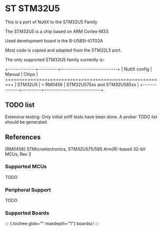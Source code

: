 ST STM32U5
==========

This is a port of NuttX to the STM32U5 Family

The STM32U5 is a chip based on ARM Cortex-M33.

Used development board is the B-U585I-IOT02A

Most code is copied and adapted from the STM32L5 port.

The only supported STM32U5 family currently is:

+--------------+----------+-----------------------------+
| NuttX config | Manual   | Chips                       |
+==============+==========+=============================+
| STM32U5      | > RM0456 | STM32U575xx and STM32U585xx |
+--------------+----------+-----------------------------+

TODO list
---------

Extensive testing. Only initial sniff tests have been done. A prober
TODO list should be generated.

References
----------

\[RM0456\] STMicroelectronics, STM32U575/585 Arm(R)-based 32-bit MCUs,
Rev 2

### Supported MCUs

TODO

### Peripheral Support

TODO

### Supported Boards

::: {.toctree glob="" maxdepth="1"}
boards/*/*
:::

